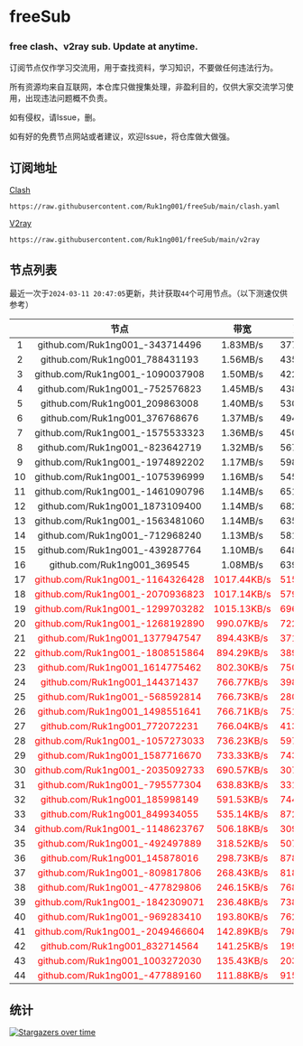 # freeSub
### free clash、v2ray sub. Update at anytime.

订阅节点仅作学习交流用，用于查找资料，学习知识，不要做任何违法行为。

所有资源均来自互联网，本仓库只做搜集处理，非盈利目的，仅供大家交流学习使用，出现违法问题概不负责。

如有侵权，请Issue，删。

如有好的免费节点网站或者建议，欢迎Issue，将仓库做大做强。

## 订阅地址
[Clash](https://raw.githubusercontent.com/Ruk1ng001/freeSub/main/clash.yaml)
```
https://raw.githubusercontent.com/Ruk1ng001/freeSub/main/clash.yaml
```
[V2ray](https://raw.githubusercontent.com/Ruk1ng001/freeSub/main/v2ray)
```
https://raw.githubusercontent.com/Ruk1ng001/freeSub/main/v2ray
```

## 节点列表

最近一次于`2024-03-11 20:47:05`更新，共计获取`44`个可用节点。（以下测速仅供参考）

|  | 节点 | 带宽 | 延迟 |
|:-:|:--:|:--:|:--:|
 | 1 | github.com/Ruk1ng001_-343714496 | 1.83MB/s | 377.00ms |
 | 2 | github.com/Ruk1ng001_788431193 | 1.56MB/s | 435.00ms |
 | 3 | github.com/Ruk1ng001_-1090037908 | 1.50MB/s | 422.00ms |
 | 4 | github.com/Ruk1ng001_-752576823 | 1.45MB/s | 438.00ms |
 | 5 | github.com/Ruk1ng001_209863008 | 1.40MB/s | 530.00ms |
 | 6 | github.com/Ruk1ng001_376768676 | 1.37MB/s | 494.00ms |
 | 7 | github.com/Ruk1ng001_-1575533323 | 1.36MB/s | 450.00ms |
 | 8 | github.com/Ruk1ng001_-823642719 | 1.32MB/s | 567.00ms |
 | 9 | github.com/Ruk1ng001_-1974892202 | 1.17MB/s | 598.00ms |
 | 10 | github.com/Ruk1ng001_-1075396999 | 1.16MB/s | 545.00ms |
 | 11 | github.com/Ruk1ng001_-1461090796 | 1.14MB/s | 651.00ms |
 | 12 | github.com/Ruk1ng001_1873109400 | 1.14MB/s | 682.00ms |
 | 13 | github.com/Ruk1ng001_-1563481060 | 1.14MB/s | 635.00ms |
 | 14 | github.com/Ruk1ng001_-712968240 | 1.13MB/s | 581.00ms |
 | 15 | github.com/Ruk1ng001_-439287764 | 1.10MB/s | 648.00ms |
 | 16 | github.com/Ruk1ng001_369545 | 1.08MB/s | 639.00ms |
 | 17 | <font color=red>github.com/Ruk1ng001_-1164326428</font> | <font color=red>1017.44KB/s</font> | <font color=red>515.00ms</font> |
 | 18 | <font color=red>github.com/Ruk1ng001_-2070936823</font> | <font color=red>1017.14KB/s</font> | <font color=red>579.00ms</font> |
 | 19 | <font color=red>github.com/Ruk1ng001_-1299703282</font> | <font color=red>1015.13KB/s</font> | <font color=red>696.00ms</font> |
 | 20 | <font color=red>github.com/Ruk1ng001_-1268192890</font> | <font color=red>990.07KB/s</font> | <font color=red>722.00ms</font> |
 | 21 | <font color=red>github.com/Ruk1ng001_1377947547</font> | <font color=red>894.43KB/s</font> | <font color=red>371.00ms</font> |
 | 22 | <font color=red>github.com/Ruk1ng001_-1808515864</font> | <font color=red>894.29KB/s</font> | <font color=red>389.00ms</font> |
 | 23 | <font color=red>github.com/Ruk1ng001_1614775462</font> | <font color=red>802.30KB/s</font> | <font color=red>750.00ms</font> |
 | 24 | <font color=red>github.com/Ruk1ng001_144371437</font> | <font color=red>766.77KB/s</font> | <font color=red>398.00ms</font> |
 | 25 | <font color=red>github.com/Ruk1ng001_-568592814</font> | <font color=red>766.73KB/s</font> | <font color=red>280.00ms</font> |
 | 26 | <font color=red>github.com/Ruk1ng001_1498551641</font> | <font color=red>766.71KB/s</font> | <font color=red>751.00ms</font> |
 | 27 | <font color=red>github.com/Ruk1ng001_772072231</font> | <font color=red>766.04KB/s</font> | <font color=red>413.00ms</font> |
 | 28 | <font color=red>github.com/Ruk1ng001_-1057273033</font> | <font color=red>736.23KB/s</font> | <font color=red>597.00ms</font> |
 | 29 | <font color=red>github.com/Ruk1ng001_1587716670</font> | <font color=red>733.33KB/s</font> | <font color=red>743.00ms</font> |
 | 30 | <font color=red>github.com/Ruk1ng001_-2035092733</font> | <font color=red>690.57KB/s</font> | <font color=red>307.00ms</font> |
 | 31 | <font color=red>github.com/Ruk1ng001_-795577304</font> | <font color=red>638.83KB/s</font> | <font color=red>331.00ms</font> |
 | 32 | <font color=red>github.com/Ruk1ng001_185998149</font> | <font color=red>591.53KB/s</font> | <font color=red>744.00ms</font> |
 | 33 | <font color=red>github.com/Ruk1ng001_849934055</font> | <font color=red>535.14KB/s</font> | <font color=red>872.00ms</font> |
 | 34 | <font color=red>github.com/Ruk1ng001_-1148623767</font> | <font color=red>506.18KB/s</font> | <font color=red>309.00ms</font> |
 | 35 | <font color=red>github.com/Ruk1ng001_-492497889</font> | <font color=red>318.52KB/s</font> | <font color=red>507.00ms</font> |
 | 36 | <font color=red>github.com/Ruk1ng001_145878016</font> | <font color=red>298.73KB/s</font> | <font color=red>878.00ms</font> |
 | 37 | <font color=red>github.com/Ruk1ng001_-809817806</font> | <font color=red>268.43KB/s</font> | <font color=red>818.00ms</font> |
 | 38 | <font color=red>github.com/Ruk1ng001_-477829806</font> | <font color=red>246.15KB/s</font> | <font color=red>768.00ms</font> |
 | 39 | <font color=red>github.com/Ruk1ng001_-1842309071</font> | <font color=red>236.48KB/s</font> | <font color=red>738.00ms</font> |
 | 40 | <font color=red>github.com/Ruk1ng001_-969283410</font> | <font color=red>193.80KB/s</font> | <font color=red>762.00ms</font> |
 | 41 | <font color=red>github.com/Ruk1ng001_-2049466604</font> | <font color=red>142.89KB/s</font> | <font color=red>798.00ms</font> |
 | 42 | <font color=red>github.com/Ruk1ng001_832714564</font> | <font color=red>141.25KB/s</font> | <font color=red>199.00ms</font> |
 | 43 | <font color=red>github.com/Ruk1ng001_1003272030</font> | <font color=red>135.43KB/s</font> | <font color=red>203.00ms</font> |
 | 44 | <font color=red>github.com/Ruk1ng001_-477889160</font> | <font color=red>111.88KB/s</font> | <font color=red>915.00ms</font> |


## 统计

[![Stargazers over time](https://starchart.cc/Ruk1ng001/freeSub.svg)](https://starchart.cc/Ruk1ng001/freeSub)